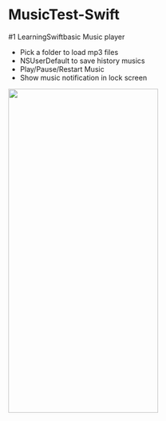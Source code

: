 # MusicTest-Swift

#1 LearningSwiftbasic Music player

- Pick a folder to load mp3 files
- NSUserDefault to save history musics
- Play/Pause/Restart Music
- Show music notification in lock screen

<img src="https://raw.githubusercontent.com/bachvanthe1994/MusicTest-Swift/master/Music%20Test/Screenshot/image1.png" width="300" height="650">
